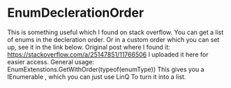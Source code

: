 # EnumDeclerationOrder
This is something useful which I found on stack overflow. You can get a list of enums in the decleration order.
Or in a custom order which you can set up, see it in the link below.
Original post where I found it: https://stackoverflow.com/a/25147851/11766506
I uploaded it here for easier access.
General usage: EnumExtenstions.GetWithOrder(typeof(enumType))
This gives you a IEnumerable <string>, which you can just use LinQ To turn it into a list.
